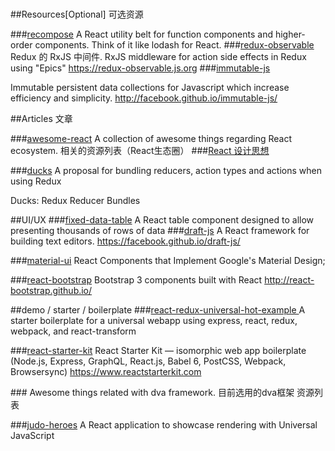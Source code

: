 #
##Resources[Optional] 可选资源

###[recompose](https://github.com/acdlite/recompose)
 A React utility belt for function components and higher-order components. Think of it like lodash for React.
###[redux-observable ](https://github.com/redux-observable/redux-observable)
Redux 的 RxJS 中间件.
RxJS middleware for action side effects in Redux using "Epics" <https://redux-observable.js.org>
###[immutable-js](https://github.com/facebook/immutable-js/)

Immutable persistent data collections for Javascript which increase efficiency and simplicity. http://facebook.github.io/immutable-js/

##Articles  文章

###[awesome-react](https://github.com/enaqx/awesome-react)
A collection of awesome things regarding React ecosystem.
  相关的资源列表（React生态圈）
###[React 设计思想](https://github.com/react-guide/react-basic)

###[ducks](https://github.com/erikras/ducks-modular-redux)
A proposal for bundling reducers, action types and actions when using Redux

  Ducks: Redux Reducer Bundles


##UI/UX
###[fixed-data-table](https://github.com/facebook/fixed-data-table)
A React table component designed to allow presenting thousands of rows of data
###[draft-js](https://github.com/facebook/draft-js)
A React framework for building text editors. https://facebook.github.io/draft-js/

###[material-ui](https://github.com/callemall/material-ui)
React Components that Implement Google's Material Design;

###[react-bootstrap](https://github.com/react-bootstrap/react-bootstrap)
Bootstrap 3 components built with React http://react-bootstrap.github.io/

##demo / starter / boilerplate
###[react-redux-universal-hot-example ](https://github.com/erikras/react-redux-universal-hot-example)
A starter boilerplate for a universal webapp using express, react, redux, webpack, and react-transform

###[react-starter-kit](https://github.com/kriasoft/react-starter-kit)
React Starter Kit — isomorphic web app boilerplate (Node.js, Express, GraphQL, React.js, Babel 6, PostCSS, Webpack, Browsersync) https://www.reactstarterkit.com

###[](https://github.com/dvajs/awesome-dva)
Awesome things related with dva framework.  目前选用的dva框架 资源列表

###[judo-heroes](https://github.com/lmammino/judo-heroes)
A React application to showcase rendering with Universal JavaScript






